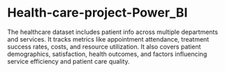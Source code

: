 # Health-care-project-Power_BI
The healthcare dataset includes patient info across multiple departments and services. It tracks metrics like appointment attendance, treatment success rates, costs, and resource utilization. It also covers patient demographics, satisfaction, health outcomes, and factors influencing service efficiency and patient care quality.
